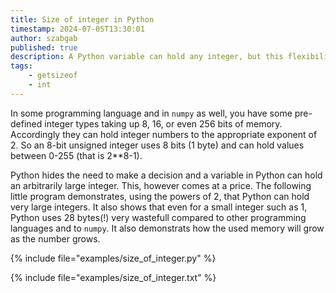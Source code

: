 ```yaml
---
title: Size of integer in Python
timestamp: 2024-07-05T13:30:01
author: szabgab
published: true
description: A Python variable can hold any integer, but this flexibility comes at a price.
tags:
    - getsizeof
    - int
---
```



In some programming language and in `numpy` as well, you have some pre-defined integer types taking up 8, 16, or even 256 bits of memory.
Accordingly they can hold integer numbers to the appropriate exponent of 2. So an 8-bit unsigned integer uses 8 bits (1 byte) and can hold values between 0-255 (that is 2**8-1).

Python hides the need to make a decision and a variable in Python can hold an arbitrarily large integer. This, however comes at a price.
The following little program demonstrates, using the powers of 2, that Python can hold very large integers. It also shows that even for a small integer such as 1, Python uses
28 bytes(!) very wastefull compared to other programming languages and to `numpy`. It also demonstrats how the used memory will grow as the number grows.


{% include file="examples/size_of_integer.py" %}


{% include file="examples/size_of_integer.txt" %}


